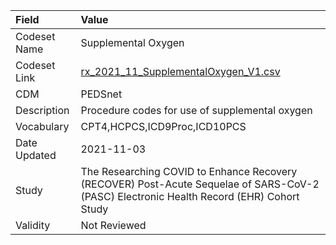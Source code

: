 |Field        |Value                                                                                                                                    |
|:------------|:----------------------------------------------------------------------------------------------------------------------------------------|
|Codeset Name |Supplemental Oxygen                                                                                                                      |
|Codeset Link |[rx_2021_11_SupplementalOxygen_V1.csv](https://github.com/PEDSnet/Variable-Dictionary/blob/main/drugs/rx_2021_11_SupplementalOxygen_V1.csv)|
|CDM          |PEDSnet                                                                                                                                  |
|Description  |Procedure codes for use of supplemental oxygen                                                                                           |
|Vocabulary   |CPT4,HCPCS,ICD9Proc,ICD10PCS                                                                                                             |
|Date Updated |2021-11-03                                                                                                                               |
|Study        |The Researching COVID to Enhance Recovery (RECOVER) Post-Acute Sequelae of SARS-CoV-2 (PASC) Electronic Health Record (EHR) Cohort Study |
|Validity     |Not Reviewed                                                                                                                             |
